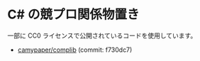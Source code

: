 # C# の競プロ関係物置き

一部に CC0 ライセンスで公開されているコードを使用しています。

- [camypaper/complib](https://github.com/camypaper/complib/tree/f730dc7) (commit: f730dc7)
